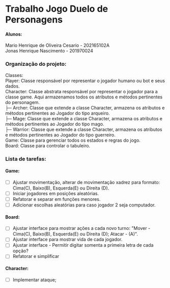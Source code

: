 
# Trabalho Jogo Duelo de Personagens

#### Alunos: <br/>
Mario Henrique de Oliveira Cesario - 202165102A <br/>
Jonas Henrique Nascimento - 201970024 <br/>

### Organização do projeto:
Classes: <br/>
Player: Classe responsável por representar o jogador humano ou bot e seus dados. <br/>
Character: Classe abstrata responsável por representar o jogador para a classe game. Aqui armazenamos todos os atributos e métodos pertinentes do personagem. <br/>
 ├─ Archer: Classe que extende a classe Character, armazena os atributos e métodos pertinentes ao Jogador do tipo arqueiro. <br/>
 ├─ Mage: Classe que extende a classe Character, armazena os atributos e métodos pertinentes ao Jogador do tipo mago. <br/>
 ├─ Warrior: Classe que extende a classe Character, armazena os atributos e métodos pertinentes ao Jogador do tipo guerreiro. <br/>
Game: Classe para gerenciar todos os estados e regras do jogo. <br/>
Board: Classe para controlar o tabuleiro. <br/>

### Lista de tarefas:
#### Game:
- [ ] Ajustar movimentação, alterar de movimentação xadrez para formato: Cima(C), Baixo(B), Esquerda(E) ou Direita (D).
- [ ] Iniciar jogadores em posições aleatórias.
- [ ] Refatorar e separar em funções menores.
- [ ] Adicionar escolhas aleatórias para caso jogador 2 seja computador.
#### Board:
- [ ] Ajustar interface para mostrar ações a cada novo turno: "Mover - Cima(C), Baixo(B), Esquerda(E) ou Direita (D); Atacar - (A)".
- [ ] Ajustar interface para mostrar vida de cada jogador.
- [ ] Ajustar interface - Permitir digitar somenta a primeira letra de cada opção?
- [ ] Refatorar e simplificar
#### Character:
- [ ] Implementar ataque;
